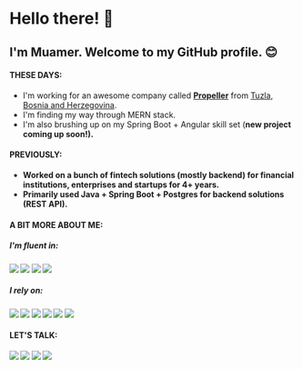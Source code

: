 # Hello there! 👋 
## I'm Muamer. Welcome to my GitHub profile. 😊

#### THESE DAYS:
- I'm working for an awesome company called <strong><a href="https://www.propeller.ba">Propeller</a></strong> from <a href="https://www.google.com/maps/place/Tuzla">Tuzla, Bosnia and Herzegovina</a>. 
- I'm finding my way through MERN stack.
- I'm also brushing up on my Spring Boot + Angular skill set (<strong>new project coming up soon!<strong>).

#### PREVIOUSLY:
- Worked on a bunch of fintech solutions (mostly backend) for financial institutions, enterprises and startups for 4+ years.
- Primarily used <strong>Java + Spring Boot + Postgres</strong> for backend solutions (REST API).

#### A BIT MORE ABOUT ME:
##### I'm fluent in: 
<img src="https://img.shields.io/badge/Java-ED8B00?style=for-the-badge&logo=java&logoColor=white"> <img src="https://img.shields.io/badge/JavaScript-323330?style=for-the-badge&logo=javascript&logoColor=F7DF1E"> <img src="https://img.shields.io/badge/HTML-239120?style=for-the-badge&logo=html5&logoColor=white"> <img src="https://img.shields.io/badge/CSS-239120?&style=for-the-badge&logo=css3&logoColor=white">

##### I rely on: 
<img src="https://img.shields.io/badge/PostgreSQL-316192?style=for-the-badge&logo=postgresql&logoColor=white"> <img src="https://img.shields.io/badge/MongoDB-4EA94B?style=for-the-badge&logo=mongodb&logoColor=white"> <img src="https://img.shields.io/badge/Node.js-43853D?style=for-the-badge&logo=node.js&logoColor=white"> <img src="https://img.shields.io/badge/React-20232A?style=for-the-badge&logo=react&logoColor=61DAFB"> <img src="https://img.shields.io/badge/Spring-6DB33F?style=for-the-badge&logo=spring&logoColor=white"> <img src="https://img.shields.io/badge/Angular-DD0031?style=for-the-badge&logo=angular&logoColor=white">
 
#### LET'S TALK:
<a href="https://twitter.com/intent/follow?screen_name=MuamerSeljubac"><img src="https://img.shields.io/badge/Twitter-1DA1F2?style=for-the-badge&logo=twitter&logoColor=white"></a> <a href="https://www.linkedin.com/in/muamers/"><img src="https://img.shields.io/badge/LinkedIn-0077B5?style=for-the-badge&logo=linkedin&logoColor=white"></a> <a href="https://www.mseljubac.com"><img src="https://img.shields.io/badge/Hashnode-2962FF?style=for-the-badge&logo=hashnode&logoColor=white"></a> <a href="mailto:s.muamer1@gmail.com"><img src="https://img.shields.io/badge/Gmail-D14836?style=for-the-badge&logo=gmail&logoColor=white"></a> 
